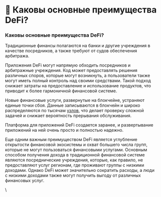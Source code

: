 # 👭 Каковы основные преимущества DeFi?

### Каковы основные преимущества DeFi? <a href="#header-3" id="header-3"></a>

Традиционные финансы полагаются на банки и другие учреждения в качестве посредников, а также требуют от судов обеспечения арбитража. &#x20;

Приложения DeFi могут напрямую обходить посредников и арбитражные учреждения. Код может предоставлять решения различных споров, которые могут возникнуть, а пользователи также могут иметь полный контроль над своими средствами. Такой подход снижает затраты на предоставление и использование продуктов, что приводит к более гармоничной финансовой системе.

Новые финансовые услуги, развернутые на блокчейне, устраняют единые точки сбоя. Данные записываются в блокчейн и широко распределяются по тысячам [узлов](https://academy.binance.com/zh/articles/what-are-nodes), что делает проверку сложной задачей и снижает вероятность прерывания обслуживания.

Платформа для приложений DeFi создается заранее, и развертывание приложений на ней очень просто и полностью надежно.

Еще одним важным преимуществом DeFi является углубление открытости финансовой экосистемы и охват большего числа групп, которые не могут пользоваться финансовыми услугами. Основным способом получения дохода в традиционной финансовой системе являются посреднические учреждения, которые, как правило, не предоставляют услуг регионам, где проживают группы с низкими доходами. Однако DeFi может значительно сократить расходы, а люди с низкими доходами также могут получить выгоду от различных финансовых услуг.

\